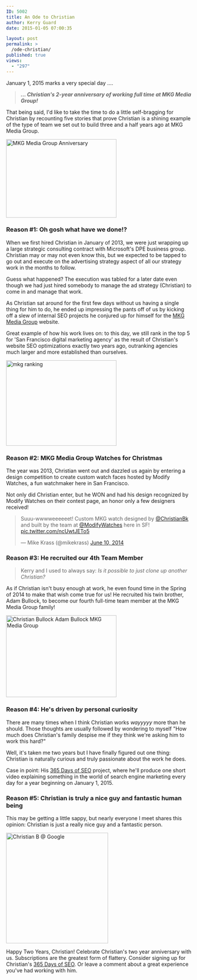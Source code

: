 ```yaml
---
ID: 5002
title: An Ode to Christian
author: Kerry Guard
date: 2015-01-05 07:00:35

layout: post
permalink: >
  /ode-christian/
published: true
views:
  - "297"
---
```

<p>January 1, 2015 marks a very special day ....</p>

<blockquote><strong><em>... Christian's 2-year anniversary of working full time at MKG Media Group!</blockquote></em></strong>

<p>That being said, I'd like to take the time to do a little self-bragging for Christian by recounting five stories that prove Christian is a shining example of the type of team we set out to build three and a half years ago at MKG Media Group.</p>

<!--more-->

<a href="http://mkgmediagroup.com/wp-content/uploads/2014/12/Christian-Bullock-2-Year-MKG-Media-Group-Anniversary.png"><img src="http://mkgmediagroup.com/wp-content/uploads/2014/12/Christian-Bullock-2-Year-MKG-Media-Group-Anniversary-300x213.png" alt="MKG Media Group Anniversary" width="300" height="213" class="aligncenter size-medium wp-image-5019" /></a>

<h3>Reason #1: Oh gosh what have we done!?</h3>

<p>When we first hired Christian in January of 2013, we were just wrapping up a large strategic consulting contract with Microsoft's DPE business group. Christian may or may not even know this, but we expected to be tapped to go out and execute on the advertising strategy aspect of all our strategy work in the months to follow.</p>

<p>Guess what happened? The execution was tabled for a later date even though we had just hired somebody to manage the ad strategy (Christian) to come in and manage that work.</p>

<p>As Christian sat around for the first few days without us having a single thing for him to do, he ended up impressing the pants off of us by kicking off a slew of internal SEO projects he conjured up for himself for the <a href="http://mkgmediagroup.com" target="_blank">MKG Media Group</a> website. </p>

<p>Great example of how his work lives on: to this day, we still rank in the top 5 for 'San Francisco digital marketing agency' as the result of Christian's website SEO optimizations exactly two years ago, outranking agencies much larger and more established than ourselves.</p>

<a href="http://mkgmediagroup.com/wp-content/uploads/2014/12/mkg-ranking.png"><img src="http://mkgmediagroup.com/wp-content/uploads/2014/12/mkg-ranking-300x232.png" alt="mkg ranking" width="300" height="232" class="aligncenter size-medium wp-image-5008" /></a>

<h3>Reason #2: MKG Media Group Watches for Christmas</h3>

<p>The year was 2013, Christian went out and dazzled us again by entering a design competition to create custom watch faces hosted by Modify Watches, a fun watchmaker here in San Francisco.</p>

<p>Not only did Christian enter, but he WON and had his design recognized by Modify Watches on their contest page, an honor only a few designers received!</p>

<blockquote class="twitter-tweet" lang="en"><p>Suuu-wwwweeeeeet! Custom MKG watch designed by <a href="https://twitter.com/ChristianBk">@ChristianBk</a> and built by the team at <a href="https://twitter.com/ModifyWatches">@ModifyWatches</a> here in SF! <a href="http://t.co/ncUwtJETo5">pic.twitter.com/ncUwtJETo5</a></p>&mdash; Mike Krass (@mikekrass) <a href="https://twitter.com/mikekrass/status/476389933372829696">June 10, 2014</a></blockquote>
<script async src="//platform.twitter.com/widgets.js" charset="utf-8"></script>

<h3>Reason #3: He recruited our 4th Team Member</h3>

<blockquote>Kerry and I used to always say: <em>Is it possible to just clone up another Christian?</blockquote></em>

<p>As if Christian isn't busy enough at work, he even found time in the Spring of 2014 to make that wish come true for us! He recruited his twin brother, Adam Bullock, to become our fourth full-time team member at the MKG Media Group family!</p>

<a href="http://mkgmediagroup.com/wp-content/uploads/2014/12/Christian-Bullock-Adam-Bullock-MKG-Media-Group.jpg"><img src="http://mkgmediagroup.com/wp-content/uploads/2014/12/Christian-Bullock-Adam-Bullock-MKG-Media-Group-300x222.jpg" alt="Christian Bullock Adam Bullock MKG Media Group" width="300" height="222" class="aligncenter size-medium wp-image-5025" /></a>

<h3>Reason #4: He's driven by personal curiosity</h3>

<p>There are many times when I think Christian works <em>wayyyyy</em> more than he should. Those thoughts are usually followed by wondering to myself "How much does Christian's family despise me if they think we're asking him to work this hard?"</p>

<p>Well, it's taken me two years but I have finally figured out one thing: Christian is naturally curious and truly passionate about the work he does.</p>

<p>Case in point: His <a href="http://365daysofseo.com?utm_source=mkgmediagroup.com&utm_medium=referral&utm_campaign=SIRMIXALOTMCNASTYPANTS" target="_blank">365 Days of SEO</a> project, where he'll produce one short video explaining something in the world of search engine marketing every day for a year beginning on January 1, 2015.</p>

<h3>Reason #5: Christian is truly a nice guy and fantastic human being</h3>

<p>This may be getting a little sappy, but nearly everyone I meet shares this opinion: Christian is just a really nice guy and a fantastic person.</p>

<a href="http://mkgmediagroup.com/wp-content/uploads/2014/12/Christian-B-@-Google.jpg"><img src="http://mkgmediagroup.com/wp-content/uploads/2014/12/Christian-B-@-Google-277x300.jpg" alt="Christian B @ Google" width="277" height="300" class="alignleft size-medium wp-image-5029" /></a>

<p>Happy Two Years, Christian!  Celebrate Christian's two year anniversary with us.  Subscriptions are the greatest form of flattery.  Consider signing up for Christian's <a href="http://365daysofseo.com?utm_source=mkgmediagroup.com&utm_medium=referral&utm_campaign=SIRMIXALOTMCNASTYPANTS" target="_blank">365 Days of SEO</a>.  Or leave a comment about a great experience you've had working with him.</p>